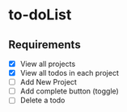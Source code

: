 # to-doList

## Requirements

- [x] View all projects
- [x] View all todos in each project
- [ ] Add New Project
- [ ] Add complete button (toggle)
- [ ] Delete a todo
